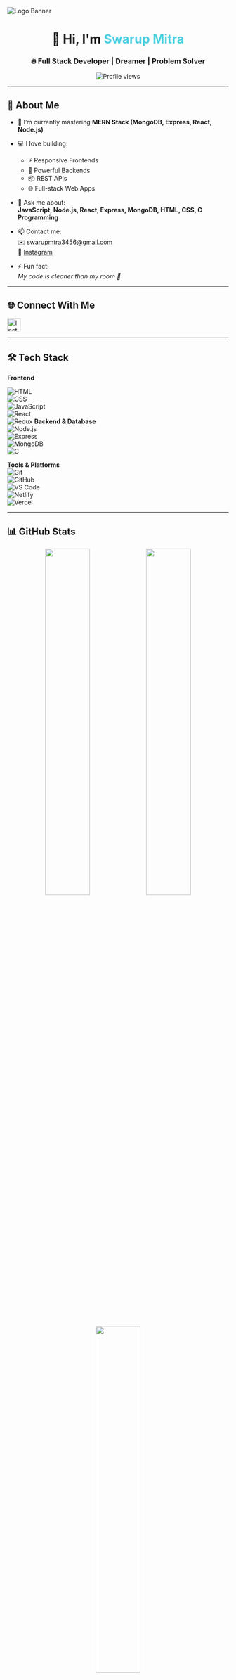 ![Logo Banner](https://github.com/swarupcoding56/swarupcoding56/assets/150075661/11652be4-5ec0-4f26-a53c-e250af07acd0)

<h1 align="center">
  👋 Hi, I'm <span style="color:#4DD0E1;">Swarup Mitra</span>
</h1>
<h3 align="center">
  🔥 Full Stack Developer | Dreamer | Problem Solver
</h3>

<p align="center">
  <img src="https://komarev.com/ghpvc/?username=swarupcoding56&label=Profile+Views&color=4dd0e1&style=flat" alt="Profile views">
</p>

---

## 🚀 About Me

- 🧠 I’m currently mastering **MERN Stack (MongoDB, Express, React, Node.js)**  
- 💻 I love building:
  - ⚡ Responsive Frontends
  - 🧠 Powerful Backends
  - 📦 REST APIs
  - 🌐 Full-stack Web Apps

- 💬 Ask me about:  
  **JavaScript, Node.js, React, Express, MongoDB, HTML, CSS, C Programming**

- 📫 Contact me:  
  ✉️ [swarupmtra3456@gmail.com](mailto:swarupmtra3456@gmail.com)  
  📸 [Instagram](https://instagram.com/swarup3421)

- ⚡ Fun fact:  
  *My code is cleaner than my room 🧹*

---

## 🌐 Connect With Me

<p align="left">
  <a href="https://instagram.com/swarup3421" target="_blank">
    <img src="https://skillicons.dev/icons?i=instagram" height="30" alt="Instagram" />
  </a>
</p>

---

## 🛠️ Tech Stack

**Frontend**  

![HTML](https://skillicons.dev/icons?i=html)  
![CSS](https://skillicons.dev/icons?i=css)  
![JavaScript](https://skillicons.dev/icons?i=javascript)  
![React](https://skillicons.dev/icons?i=react)  
![Redux](https://skillicons.dev/icons?i=redux)
**Backend & Database**  
![Node.js](https://skillicons.dev/icons?i=nodejs)  
![Express](https://skillicons.dev/icons?i=express)  
![MongoDB](https://skillicons.dev/icons?i=mongodb)  
![C](https://skillicons.dev/icons?i=c)

**Tools & Platforms**  
![Git](https://skillicons.dev/icons?i=git)  
![GitHub](https://skillicons.dev/icons?i=github)  
![VS Code](https://skillicons.dev/icons?i=vscode)  
![Netlify](https://skillicons.dev/icons?i=netlify)  
![Vercel](https://skillicons.dev/icons?i=vercel)

---

## 📊 GitHub Stats

<p align="center">
  <img src="https://github-readme-stats.vercel.app/api?username=swarupcoding56&show_icons=true&theme=tokyonight" width="45%"/>
  <img src="https://github-readme-streak-stats.herokuapp.com/?user=swarupcoding56&theme=tokyonight" width="45%"/>
</p>

<p align="center">
  <img src="https://github-readme-stats.vercel.app/api/top-langs/?username=swarupcoding56&layout=compact&theme=tokyonight" width="45%"/>
</p>
## 🧠 Currently Working On

- 🔁 E-commerce platform using MERN Stack  
- 🌍 Full-stack blog with markdown support  
- 🎨 Design system with reusable components

---

## ✨ Let's Collaborate!

Want to work on a project or just talk tech?  
Drop me a message ➡️ [swarupmtra3456@gmail.com](mailto:swarupmtra3456@gmail.com)

<p align="center">
  <img src="https://media0.giphy.com/media/qgQUggAC3Pfv687qPC/giphy.gif" width="200px" alt="coding"/>
</p>
